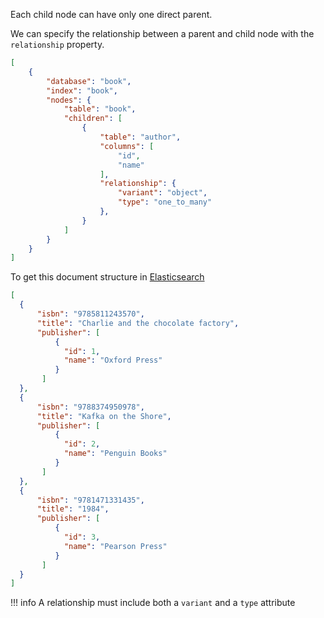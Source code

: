 Each child node can have only one direct parent.

We can specify the relationship between a parent and child node with the `relationship` property.

```JSON
[
    {
        "database": "book",
        "index": "book",
        "nodes": {
            "table": "book",
            "children": [
                {
                    "table": "author",
                    "columns": [
                        "id",
                        "name"
                    ],
                    "relationship": {
                        "variant": "object",
                        "type": "one_to_many"
                    },
                }
            ]
        }
    }
]
```

To get this document structure in [Elasticsearch](https://www.elastic.co/products/elastic-stack)

```JSON
[
  {
      "isbn": "9785811243570",
      "title": "Charlie and the chocolate factory",
      "publisher": [
          {
            "id": 1,
            "name": "Oxford Press"
          }
       ]
  },
  {
      "isbn": "9788374950978",
      "title": "Kafka on the Shore",
      "publisher": [
          {
            "id": 2,
            "name": "Penguin Books"
          }
       ]
  },
  {
      "isbn": "9781471331435",
      "title": "1984",
      "publisher": [
          {
            "id": 3,
            "name": "Pearson Press"
          }
       ]
  }
]
```

!!! info
    A relationship must include both a `variant` and a `type` attribute

